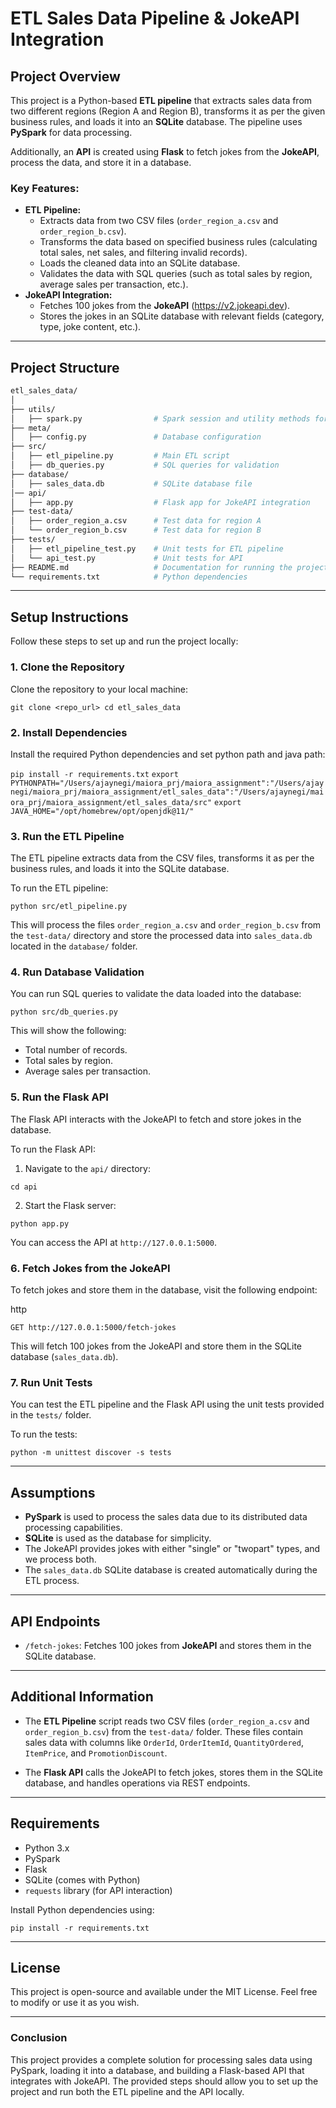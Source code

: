 **ETL Sales Data Pipeline & JokeAPI Integration**
=================================================

**Project Overview**
--------------------

This project is a Python-based **ETL pipeline** that extracts sales data from two different regions (Region A and Region B), transforms it as per the given business rules, and loads it into an **SQLite** database. The pipeline uses **PySpark** for data processing.

Additionally, an **API** is created using **Flask** to fetch jokes from the **JokeAPI**, process the data, and store it in a database.

### **Key Features:**

-   **ETL Pipeline:**
    -   Extracts data from two CSV files (`order_region_a.csv` and `order_region_b.csv`).
    -   Transforms the data based on specified business rules (calculating total sales, net sales, and filtering invalid records).
    -   Loads the cleaned data into an SQLite database.
    -   Validates the data with SQL queries (such as total sales by region, average sales per transaction, etc.).
-   **JokeAPI Integration:**
    -   Fetches 100 jokes from the **JokeAPI** (https://v2.jokeapi.dev).
    -   Stores the jokes in an SQLite database with relevant fields (category, type, joke content, etc.).

* * * * *

**Project Structure**
---------------------


```bash
etl_sales_data/
│
├── utils/
│   ├── spark.py                # Spark session and utility methods for data I/O
├── meta/
│   ├── config.py               # Database configuration
├── src/
│   ├── etl_pipeline.py         # Main ETL script
│   ├── db_queries.py           # SQL queries for validation
├── database/
│   ├── sales_data.db           # SQLite database file
│── api/
│   ├── app.py                  # Flask app for JokeAPI integration
├── test-data/
│   ├── order_region_a.csv      # Test data for region A
│   └── order_region_b.csv      # Test data for region B
├── tests/
│   ├── etl_pipeline_test.py    # Unit tests for ETL pipeline
│   └── api_test.py             # Unit tests for API
├── README.md                   # Documentation for running the project
└── requirements.txt            # Python dependencies
```
* * * * *

**Setup Instructions**
----------------------

Follow these steps to set up and run the project locally:

### **1\. Clone the Repository**

Clone the repository to your local machine:


`git clone <repo_url>
cd etl_sales_data`

### **2\. Install Dependencies**

Install the required Python dependencies and set python path and java path:

`pip install -r requirements.txt`
`export PYTHONPATH="/Users/ajaynegi/maiora_prj/maiora_assignment":"/Users/ajaynegi/maiora_prj/maiora_assignment/etl_sales_data":"/Users/ajaynegi/maiora_prj/maiora_assignment/etl_sales_data/src"`
`export JAVA_HOME="/opt/homebrew/opt/openjdk@11/"`

### **3\. Run the ETL Pipeline**

The ETL pipeline extracts data from the CSV files, transforms it as per the business rules, and loads it into the SQLite database.

To run the ETL pipeline:

`python src/etl_pipeline.py`

This will process the files `order_region_a.csv` and `order_region_b.csv` from the `test-data/` directory and store the processed data into `sales_data.db` located in the `database/` folder.

### **4\. Run Database Validation**

You can run SQL queries to validate the data loaded into the database:

`python src/db_queries.py`

This will show the following:

-   Total number of records.
-   Total sales by region.
-   Average sales per transaction.

### **5\. Run the Flask API**

The Flask API interacts with the JokeAPI to fetch and store jokes in the database.

To run the Flask API:

1.  Navigate to the `api/` directory:

`cd api`

2.  Start the Flask server:

`python app.py`

You can access the API at `http://127.0.0.1:5000`.

### **6\. Fetch Jokes from the JokeAPI**

To fetch jokes and store them in the database, visit the following endpoint:

http


`GET http://127.0.0.1:5000/fetch-jokes`

This will fetch 100 jokes from the JokeAPI and store them in the SQLite database (`sales_data.db`).

### **7\. Run Unit Tests**

You can test the ETL pipeline and the Flask API using the unit tests provided in the `tests/` folder.

To run the tests:



`python -m unittest discover -s tests`

* * * * *

**Assumptions**
---------------

-   **PySpark** is used to process the sales data due to its distributed data processing capabilities.
-   **SQLite** is used as the database for simplicity.
-   The JokeAPI provides jokes with either "single" or "twopart" types, and we process both.
-   The `sales_data.db` SQLite database is created automatically during the ETL process.

* * * * *

**API Endpoints**
-----------------

-   `/fetch-jokes`: Fetches 100 jokes from **JokeAPI** and stores them in the SQLite database.

* * * * *

**Additional Information**
--------------------------

-   The **ETL Pipeline** script reads two CSV files (`order_region_a.csv` and `order_region_b.csv`) from the `test-data/` folder. These files contain sales data with columns like `OrderId`, `OrderItemId`, `QuantityOrdered`, `ItemPrice`, and `PromotionDiscount`.

-   The **Flask API** calls the JokeAPI to fetch jokes, stores them in the SQLite database, and handles operations via REST endpoints.

* * * * *

**Requirements**
----------------

-   Python 3.x
-   PySpark
-   Flask
-   SQLite (comes with Python)
-   `requests` library (for API interaction)

Install Python dependencies using:



`pip install -r requirements.txt`

* * * * *

**License**
-----------

This project is open-source and available under the MIT License. Feel free to modify or use it as you wish.

* * * * *

### **Conclusion**

This project provides a complete solution for processing sales data using PySpark, loading it into a database, and building a Flask-based API that integrates with JokeAPI. The provided steps should allow you to set up the project and run both the ETL pipeline and the API locally.